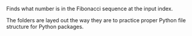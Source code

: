 Finds what number is in the Fibonacci sequence at the input index.

The folders are layed out the way they are to practice proper Python file structure for Python packages.
